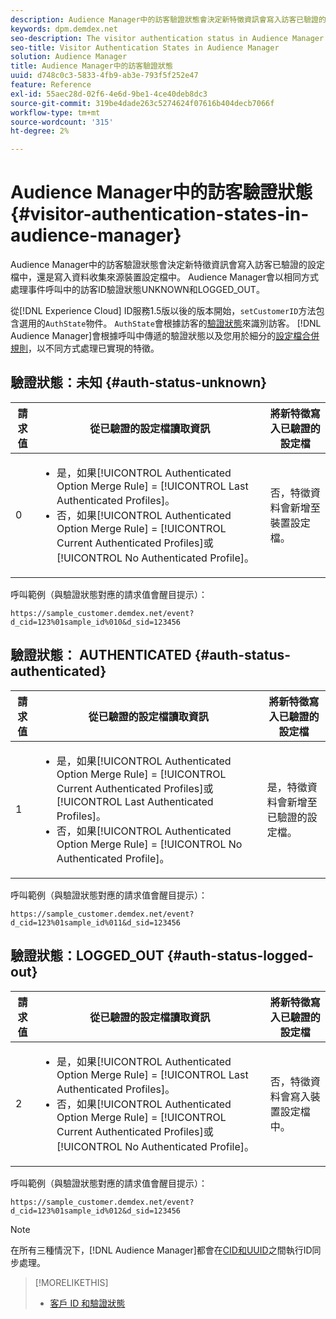 ```yaml
---
description: Audience Manager中的訪客驗證狀態會決定新特徵資訊會寫入訪客已驗證的設定檔中，還是寫入資料收集來源裝置設定檔中。 Audience Manager會以相同方式處理事件呼叫中的訪客ID驗證狀態UNKNOWN和LOGGED_OUT。
keywords: dpm.demdex.net
seo-description: The visitor authentication status in Audience Manager determines if the new trait information is written to the visitor's authenticated profile or to the device profile, where the data was collected from. Audience Manager handles the visitor ID authentication statuses UNKNOWN and LOGGED_OUT in event calls in the same way.
seo-title: Visitor Authentication States in Audience Manager
solution: Audience Manager
title: Audience Manager中的訪客驗證狀態
uuid: d748c0c3-5833-4fb9-ab3e-793f5f252e47
feature: Reference
exl-id: 55aec28d-02f6-4e6d-9be1-4ce40deb8dc3
source-git-commit: 319be4dade263c5274624f07616b404decb7066f
workflow-type: tm+mt
source-wordcount: '315'
ht-degree: 2%

---
```


# Audience Manager中的訪客驗證狀態{#visitor-authentication-states-in-audience-manager}

Audience Manager中的訪客驗證狀態會決定新特徵資訊會寫入訪客已驗證的設定檔中，還是寫入資料收集來源裝置設定檔中。 Audience Manager會以相同方式處理事件呼叫中的訪客ID驗證狀態UNKNOWN和LOGGED_OUT。

從[!DNL Experience Cloud] ID服務1.5版以後的版本開始，`setCustomerID`方法包含選用的`AuthState`物件。 `AuthState`會根據訪客的[驗證狀態](https://experienceleague.adobe.com/docs/id-service/using/reference/authenticated-state.html)來識別訪客。 [!DNL Audience Manager]會根據呼叫中傳遞的驗證狀態以及您用於細分的[設定檔合併規則](../features/profile-merge-rules/merge-rules-dashboard.md)，以不同方式處理已實現的特徵。

## 驗證狀態：未知 {#auth-status-unknown}

| 請求值 | 從已驗證的設定檔讀取資訊 | 將新特徵寫入已驗證的設定檔 |
|---|---|---|
| 0 | <ul><li>是，如果[!UICONTROL Authenticated Option Merge Rule] = [!UICONTROL Last Authenticated Profiles]。</li><li>否，如果[!UICONTROL Authenticated Option Merge Rule] = [!UICONTROL Current Authenticated Profiles]或[!UICONTROL No Authenticated Profile]。</li></ul> | 否，特徵資料會新增至裝置設定檔。 |

呼叫範例（與驗證狀態對應的請求值會醒目提示）：

`https://sample_customer.demdex.net/event?d_cid=123%01sample_id%010&d_sid=123456`

## 驗證狀態： AUTHENTICATED {#auth-status-authenticated}

| 請求值 | 從已驗證的設定檔讀取資訊 | 將新特徵寫入已驗證的設定檔 |
|---|---|---|
| 1 | <ul><li>是，如果[!UICONTROL Authenticated Option Merge Rule] = [!UICONTROL Current Authenticated Profiles]或[!UICONTROL Last Authenticated Profiles]。</li><li>否，如果[!UICONTROL Authenticated Option Merge Rule] = [!UICONTROL No Authenticated Profile]。</li></ul> | 是，特徵資料會新增至已驗證的設定檔。 |

呼叫範例（與驗證狀態對應的請求值會醒目提示）：

`https://sample_customer.demdex.net/event?d_cid=123%01sample_id%011&d_sid=123456`

## 驗證狀態：LOGGED_OUT {#auth-status-logged-out}

| 請求值 | 從已驗證的設定檔讀取資訊 | 將新特徵寫入已驗證的設定檔 |
|---|---|---|
| 2 | <ul><li>是，如果[!UICONTROL Authenticated Option Merge Rule] = [!UICONTROL Last Authenticated Profiles]。</li><li>否，如果[!UICONTROL Authenticated Option Merge Rule] = [!UICONTROL Current Authenticated Profiles]或[!UICONTROL No Authenticated Profile]。</li></ul> | 否，特徵資料會寫入裝置設定檔中。 |

呼叫範例（與驗證狀態對應的請求值會醒目提示）：

`https://sample_customer.demdex.net/event?d_cid=123%01sample_id%012&d_sid=123456`

>[!NOTE]
>
>在所有三種情況下，[!DNL Audience Manager]都會在[CID和UUID](../reference/ids-in-aam.md)之間執行ID同步處理。

>[!MORELIKETHIS]
>
>* [客戶 ID 和驗證狀態](https://experienceleague.adobe.com/docs/id-service/using/reference/authenticated-state.html)
